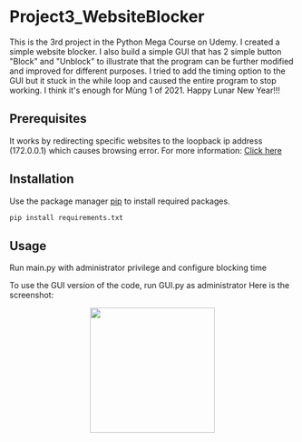 # Project3_WebsiteBlocker

This is the 3rd project in the Python Mega Course on Udemy. I created a simple website blocker. I also build a 
simple GUI that has 2 simple button "Block" and "Unblock" to illustrate that the program can be further modified and 
improved for different purposes. I tried to add the timing option to the GUI but it stuck in the while loop and 
caused the entire program to stop working. I think it's enough for Mùng 1 of 2021. Happy Lunar New Year!!!

## Prerequisites

It works by redirecting specific websites to the loopback ip address (172.0.0.1) which causes browsing error.
For more information: [Click here](https://quantrimang.com/cach-chan-mot-website-tren-may-tinh-khong-can-cai-dat-phan-mem-119861)

## Installation

Use the package manager [pip](https://pip.pypa.io/en/stable/) to install required packages.

```bash
pip install requirements.txt
```

## Usage

Run main.py with administrator privilege and configure blocking time

To use the GUI version of the code, run GUI.py as administrator
Here is the screenshot:

<p align="center">
  <img src="https://user-images.githubusercontent.com/40832101/108625651-a782ca80-747e-11eb-8f9e-41080cb726f3.png" width="220" />
</p>
